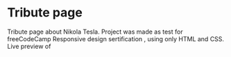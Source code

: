 # Tribute page

Tribute page about Nikola Tesla. Project was made as test for freeCodeCamp Responsive design sertification , using only HTML and CSS.
Live preview of
